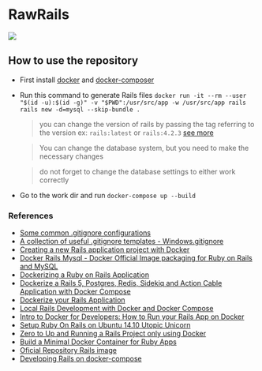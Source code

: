 # RawRails

![](http://i.imgur.com/lUoRnnY.png)

## How to use the repository

- First install [docker](https://docs.docker.com/engine/installation/) and [docker-composer](https://docs.docker.com/compose/install/)
- Run this command to generate Rails files ```docker run -it --rm --user "$(id -u):$(id -g)" -v "$PWD":/usr/src/app -w /usr/src/app rails rails new -d=mysql --skip-bundle .```
   > you can change the version of rails by passing the tag referring to the version ex: ```rails:latest``` or ```rails:4.2.3``` [see more](https://hub.docker.com/r/library/rails/tags/)

   > You can change the database system, but you need to make the necessary changes

   > do not forget to change the database settings to either work correctly
   
- Go to the work dir and run ```docker-compose up --build```



### References
- [Some common .gitignore configurations](https://gist.github.com/octocat/9257657)
- [A collection of useful .gitignore templates - Windows.gitignore](https://github.com/github/gitignore/blob/master/Global/Windows.gitignore)
- [Creating a new Rails application project with Docker](https://github.com/IcaliaLabs/guides/wiki/Creating-a-new-Rails-application-project-with-Docker)
- [Docker Rails Mysql - Docker Official Image packaging for Ruby on Rails and MySQL](https://github.com/nooptr/docker-rails-mysql)
- [Dockerizing a Ruby on Rails Application](https://semaphoreci.com/community/tutorials/dockerizing-a-ruby-on-rails-application)
- [Dockerize a Rails 5, Postgres, Redis, Sidekiq and Action Cable Application with Docker Compose](https://nickjanetakis.com/blog/dockerize-a-rails-5-postgres-redis-sidekiq-action-cable-app-with-docker-compose)
- [Dockerize your Rails Application](https://runnable.com/docker/rails/dockerize-your-ruby-on-rails-application)
- [Local Rails Development with Docker and Docker Compose](https://ashleyconnor.co.uk/2017/07/22/local-rails-development-with-docker-and-docker-compose.html)
- [Intro to Docker for Developers: How to Run your Rails App on Docker](https://www.packet.net/blog/how-to-run-your-rails-app-on-docker/)
- [Setup Ruby On Rails on Ubuntu 14.10 Utopic Unicorn](https://gorails.com/setup/ubuntu/14.10)
- [Zero to Up and Running a Rails Project only using Docker](https://blog.codeminer42.com/zero-to-up-and-running-a-rails-project-only-using-docker-20467e15f1be)
- [Build a Minimal Docker Container for Ruby Apps](https://blog.codeship.com/build-minimal-docker-container-ruby-apps/)
- [Oficial Repository Rails image](https://hub.docker.com/r/library/rails/)
- [Developing Rails on docker-compose](https://engineering.adwerx.com/rails-on-docker-compose-7e2cf235fa0e)

